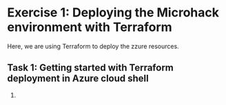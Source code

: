 # Exercise 1: Deploying the Microhack environment with Terraform

Here, we are using Terraform to deploy the zzure resources.

## Task 1: Getting started with Terraform deployment in Azure cloud shell

1. 
